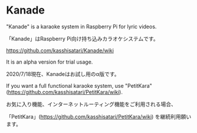 # Kanade

"Kanade" is a karaoke system in Raspberry Pi for lyric videos.

「Kanade」はRaspberry Pi向け持ち込みカラオケシステムです。

https://github.com/kasshisatari/Kanade/wiki

It is an alpha version for trial usage.

2020/7/18現在、Kanadeはお試し用のα版です。

If you want a full functional karaoke system, use "PetitKara" (https://github.com/kasshisatari/PetitKara/wiki).

お気に入り機能、インターネットルーティング機能をご利用される場合、

「PetitKara」(https://github.com/kasshisatari/PetitKara/wiki) を継続利用願います。
